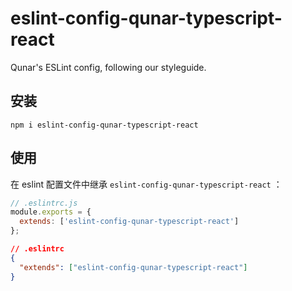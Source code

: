 # eslint-config-qunar-typescript-react

Qunar's ESLint config, following our styleguide.

## 安装
```
npm i eslint-config-qunar-typescript-react
```

## 使用

在 eslint 配置文件中继承 `eslint-config-qunar-typescript-react` ：

```js
// .eslintrc.js
module.exports = {
  extends: ['eslint-config-qunar-typescript-react']
};
```

```json
// .eslintrc
{
  "extends": ["eslint-config-qunar-typescript-react"]
}
```
